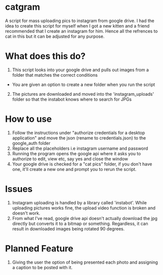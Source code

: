 # catgram
A script for mass uploading pics to instagram from google drive.
I had the idea to create this script for myself when I got a new kitten and a friend recommended that I create an instagram for him.
Hence all the refrences to cat in this but it can be adjusted for any purpose.

# What does this do?
1. This script looks into your google drive and pulls out images from a folder that matches the correct conditions 
  - You are given an option to create a new folder when you run the script
2. The pictures are downloaded and moved into the 'instagram_uploads' folder so that the instabot knows where to search for JPGs


# How to use
1. Follow the instructions under "authorize credentials for a desktop application" and move the json (rename to credentials.json) to the google_auth folder
2. Replace all the placeholders i.e instagram username and password
3. Running the program opens the google api where it asks you to authorize to edit, view etc, say yes and close the window
4. Your google drive is checked for a "cat pics" folder, if you don't have one, it'll create a new one and prompt you to rerun the script.

# Issues
1. Instagram uploading is handled by a library called 'instabot'. While uploading pictures works fine, the upload video function is broken and doesn't work.
2. From what I've read, google drive api doesn't actually download the jpg directly but converts it to a bitmap or something. 
   Regardless, it can result in downloaded images being rotated 90 degrees.

# Planned Feature
1. Giving the user the option of being presented each photo and assigning a caption to be posted with it.
